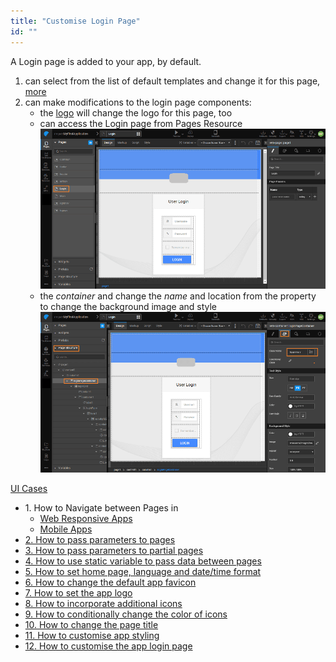 ```yaml
---
title: "Customise Login Page"
id: ""
---
```


A Login page is added to your app, by default.

1. can select from the list of default templates and change it for this page, [more](/learn/app-development/ui-design/page-concepts/page-templates/)
2. can make modifications to the login page components:
    - the [logo](/learn/how-tos/changing-app-logo/) will change the logo for this page, too
    - can access the Login page from Pages Resource [![](../assets/design_login-1.png)](../assets/design_login-1.png)
    - the _container_ and change the _name_ and location from the property to change the background image and style [![](../assets/design_login_style.png)](../assets/design_login_style.png)

[UI Cases](/learn/app-development/ui-design/use-cases-ui-design/)

- 1\. How to Navigate between Pages in
    - [Web Responsive Apps](/learn/responsive-web/web-ui-design/#page-navigation)
    - [Mobile Apps](/learn/hybrid-mobile/mobile-page-concepts/#page-navigation-actions)
- [2\. How to pass parameters to pages](/learn/how-tos/passing-parameters-pages/)
- [3\. How to pass parameters to partial pages](/learn/how-tos/passing-parameters-partial-page/)
- [4\. How to use static variable to pass data between pages](/learn/how-tos/use-static-variable-pass-data-pages/)
- [5\. How to set home page, language and date/time format](/learn/how-tos/setting-language-date-format/)
- [6\. How to change the default app favicon](/learn/how-tos/changing-default-favicon/)
- [7\. How to set the app logo](/learn/how-tos/changing-app-logo/)
- [8\. How to incorporate additional icons](/learn/how-tos/incorporating-additional-icons/)
- [9\. How to conditionally change the color of icons](/learn/how-tos/displaying-icon-color-based-upon-condition/)
- [10\. How to change the page title](/learn/how-tos/changing-page-title/)
- [11\. How to customise app styling](/learn/how-tos/customise-app-style/)
- [12\. How to customise the app login page](/learn/how-tos/customise-login-page/)
